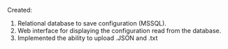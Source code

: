 Created:
1. Relational database to save configuration (MSSQL).
2. Web interface for displaying the configuration read from the database.
3. Implemented the ability to upload .JSON and .txt
